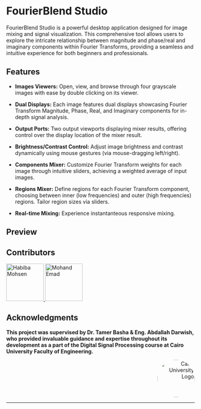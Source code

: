 # FourierBlend Studio

FourierBlend Studio is a powerful desktop application designed for image mixing and signal visualization. This comprehensive tool allows users to explore the intricate relationship between magnitude and phase/real and imaginary components within Fourier Transforms, providing a seamless and intuitive experience for both beginners and professionals.

## Features

- **Images Viewers:** Open, view, and browse through four grayscale images with ease by double clicking on its viewer. 

- **Dual Displays:** Each image features dual displays showcasing Fourier Transform Magnitude, Phase, Real, and Imaginary components for in-depth signal analysis.

- **Output Ports:** Two output viewports displaying mixer results, offering control over the display location of the mixer result.

- **Brightness/Contrast Control:** Adjust image brightness and contrast dynamically using mouse gestures (via mouse-dragging left/right).

- **Components Mixer:** Customize Fourier Transform weights for each image through intuitive sliders, achieving a weighted average of input images.

- **Regions Mixer:** Define regions for each Fourier Transform component, choosing between inner (low frequencies) and outer (high frequencies) regions. Tailor region sizes via sliders.

- **Real-time Mixing:** Experience instantanteous responsive mixing.

## Preview

## Contributors
 <a href="https://github.com/Habiba-Mohsen">
    <img src="https://github.com/Habiba-Mohsen.png" width="100px" alt="Habiba Mohsen">
  </a>
  <a href="https://github.com/mohandemadx">
    <img src="https://github.com/mohandemadx.png" width="100px" alt="Mohand Emad">
  </a>

## Acknowledgments

**This project was supervised by Dr. Tamer Basha & Eng. Abdallah Darwish, who provided invaluable guidance and expertise throughout its development as a part of the Digital Signal Processing course at Cairo University Faculty of Engineering.**

<div style="text-align: right">
    <img src="https://imgur.com/Wk4nR0m.png" alt="Cairo University Logo" width="100" style="border-radius: 50%;"/>
</div>

---

